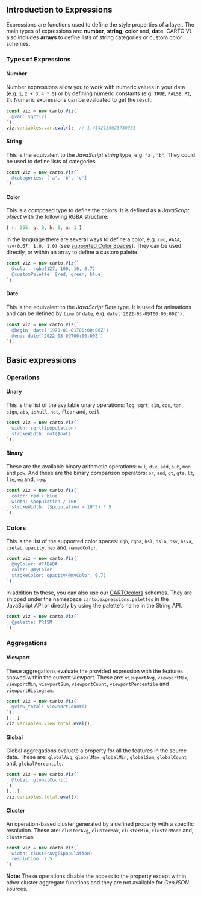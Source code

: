 ## Introduction to Expressions

Expressions are functions used to define the style properties of a layer. The main types of expressions are: **number**, **string**, **color** and, **date**. CARTO VL also includes **arrays** to define lists of string categories or custom color schemes.

### Types of Expressions

#### Number

Number expressions allow you to work with numeric values in your data (e.g. `1`, `2 + 3`, `4 * 5`) or by defining numeric constants (e.g. `TRUE`, `FALSE`, `PI`, `E`). Numeric expressions can be evaluated to get the result:

```js
const viz = new carto.Viz(`
  @var: sqrt(2)
`);
viz.variables.var.eval();  // 1.4142135623730951
```

#### String

This is the equivalent to the *JavaScript string* type, e.g. `'a'`, `"b"`. They could be used to define lists of categories.

```js
const viz = new carto.Viz(`
  @categories: ['a', 'b', 'c']
`);
```

#### Color

This is a composed type to define the colors. It is defined as a *JavaScript object* with the following RGBA structure:

```js
{ r: 255, g: 0, b: 0, a: 1 }
```

In the language there are several ways to define a color, e.g. `red`, `#AAA`, `hsv(0.67, 1.0, 1.0)` (see [supported Color Spaces](https://carto.com/developers/carto-vl/guides/introduction-to-styling/#supported-color-spaces)). They can be used directly, or within an array to define a custom palette.

```js
const viz = new carto.Viz(`
  @color: rgba(127, 100, 10, 0.7)
  @customPalette: [red, green, blue]
`);
```

#### Date

This is the equivalent to the *JavaScript Date* type. It is used for animations and can be defined by `time` or `date`, e.g. `date('2022-03-09T00:00:00Z')`.

```js
const viz = new carto.Viz(`
  @begin: date('1970-01-01T00:00:00Z')
  @end: date('2022-03-09T00:00:00Z')
`);
```

## Basic expressions

### Operations

#### Unary

This is the list of the available unary operations: `log`, `sqrt`, `sin`, `cos`, `tan`, `sign`, `abs`, `isNull`, `not`, `floor` and, `ceil`.

```js
const viz = new carto.Viz(`
  width: sqrt($population)
  strokeWidth: not($nat)
`);
```

#### Binary

These are the available binary arithmetic operations: `mul`, `div`, `add`, `sub`, `mod` and `pow`. And these are the binary comparison operators: `or`, `and`, `gt`, `gte`, `lt`, `lte`, `eq` and, `neq`.

```js
const viz = new carto.Viz(`
  color: red + blue
  width: $population / 100
  strokeWidth: ($population > 10^5) * 5
`);
```

### Colors

This is the list of the supported color spaces: `rgb`, `rgba`, `hsl`, `hsla`, `hsv`, `hsva`, `cielab`, `opacity`, `hex` and, `namedColor`.

```js
const viz = new carto.Viz(`
  @myColor: #FABADA
  color: @myColor
  strokeColor: opacity(@myColor, 0.7)
`);
```

In addition to these, you can also use our [CARTOcolors](https://carto.com/carto-colors/) schemes. They are shipped under the namespace `carto.expressions.palettes` in the JavaScript API or directly by using the palette's name in the String API.

```js
const viz = new carto.Viz(`
  @palette: PRISM
`);
```

### Aggregations

#### Viewport

These aggregations evaluate the provided expression with the features showed within the current viewport. These are: `viewportAvg`, `viewportMax`, `viewportMin`, `viewportSum`, `viewportCount`, `viewportPercentile` and `viewportHistogram`.

```js
const viz = new carto.Viz(`
  @view_total: viewportCount()
`);
[...]
viz.variables.view_total.eval();
```

#### Global

Global aggregations evaluate a property for all the features in the source data. These are: `globalAvg`, `globalMax`, `globalMin`, `globalSum`, `globalCount` and, `globalPercentile`.

```js
const viz = new carto.Viz(`
  @total: globalCount()
`);
[...]
viz.variables.total.eval();
```

#### Cluster

An operation-based cluster generated by a defined property with a specific resolution. These are: `clusterAvg`, `clusterMax`, `clusterMin`, `clusterMode` and, `clusterSum`.

```js
const viz = new carto.Viz(`
  width: clusterAvg($population)
  resolution: 2.5
`);
```

**Note:**
These operations disable the access to the property except within other cluster aggregate functions and they are not available for *GeoJSON* sources.
